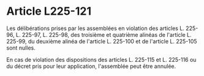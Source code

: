 # Article L225-121

Les délibérations prises par les assemblées en violation des articles L. 225-96, L. 225-97, L. 225-98, des troisième et quatrième alinéas de l'article L. 225-99, du deuxième alinéa de l'article L. 225-100 et de l'article L. 225-105 sont nulles.

En cas de violation des dispositions des articles L. 225-115 et L. 225-116 ou du décret pris pour leur application, l'assemblée peut être annulée.

